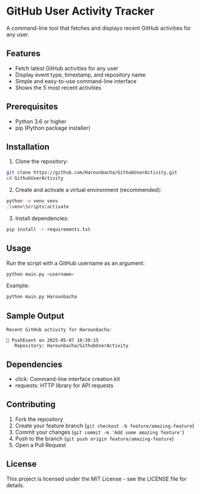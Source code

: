 # GitHub User Activity Tracker

A command-line tool that fetches and displays recent GitHub activities for any user.

## Features

- Fetch latest GitHub activities for any user
- Display event type, timestamp, and repository name
- Simple and easy-to-use command-line interface
- Shows the 5 most recent activities

## Prerequisites

- Python 3.6 or higher
- pip (Python package installer)

## Installation

1. Clone the repository:
```bash
git clone https://github.com/Harounbacha/GithubUserActivity.git
cd GithubUserActivity
```

2. Create and activate a virtual environment (recommended):
```bash
python -m venv venv
.\venv\Scripts\activate
```

3. Install dependencies:
```bash
pip install -r requirements.txt
```

## Usage

Run the script with a GitHub username as an argument:
```bash
python main.py <username>
```

Example:
```bash
python main.py Harounbacha
```

## Sample Output
```
Recent GitHub activity for Harounbacha:

🔹 PushEvent on 2025-05-07 10:30:15
   Repository: Harounbacha/GithubUserActivity
```

## Dependencies

- click: Command-line interface creation kit
- requests: HTTP library for API requests

## Contributing

1. Fork the repository
2. Create your feature branch (`git checkout -b feature/amazing-feature`)
3. Commit your changes (`git commit -m 'Add some amazing feature'`)
4. Push to the branch (`git push origin feature/amazing-feature`)
5. Open a Pull Request

## License

This project is licensed under the MIT License - see the LICENSE file for details.